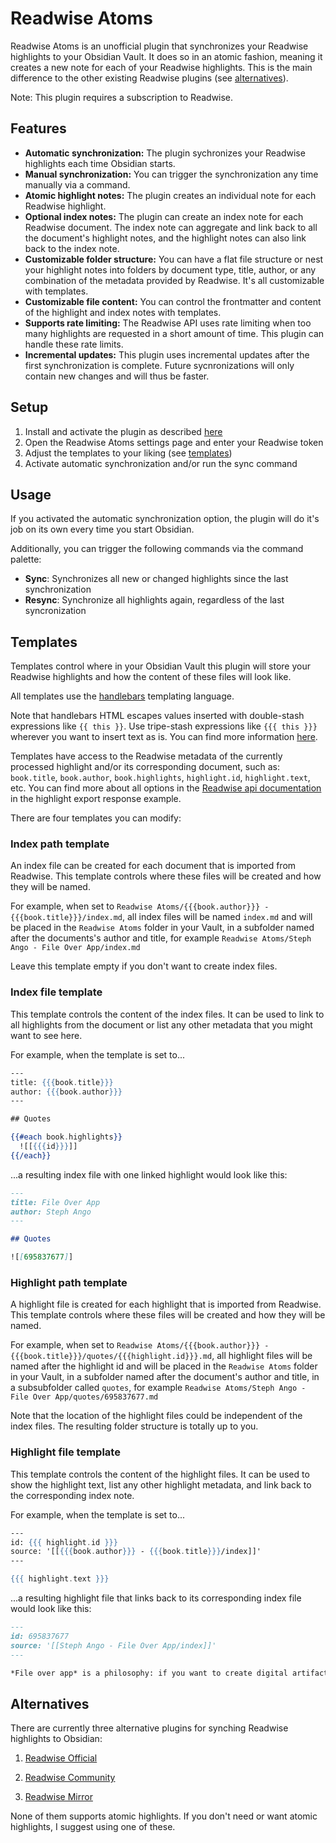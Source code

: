 # Readwise Atoms

Readwise Atoms is an unofficial plugin that synchronizes your Readwise highlights to your Obsidian Vault.
It does so in an atomic fashion, meaning it creates a new note for each of your Readwise highlights.
This is the main difference to the other existing Readwise plugins (see [alternatives](#alternatives)).

Note: This plugin requires a subscription to Readwise.

## Features

- **Automatic synchronization:** The plugin sychronizes your Readwise highlights each time Obsidian starts.
- **Manual synchronization:** You can trigger the synchronization any time manually via a command.
- **Atomic highlight notes:** The plugin creates an individual note for each Readwise highlight.
- **Optional index notes:** The plugin can create an index note for each Readwise document.
  The index note can aggregate and link back to all the document's highlight notes, and the highlight notes can also link back to the index note.
- **Customizable folder structure:** You can have a flat file structure or nest your highlight notes into folders by document type, title, author, or any combination of the metadata provided by Readwise.
  It's all customizable with templates.
- **Customizable file content:** You can control the frontmatter and content of the highlight and index notes with templates.
- **Supports rate limiting:** The Readwise API uses rate limiting when too many highlights are requested in a short amount of time.
  This plugin can handle these rate limits.
- **Incremental updates:** This plugin uses incremental updates after the first synchronization is complete.
  Future sycnronizations will only contain new changes and will thus be faster.

## Setup

1. Install and activate the plugin as described [here](https://help.obsidian.md/Extending+Obsidian/Community+plugins#Install+a+community+plugin)
2. Open the Readwise Atoms settings page and enter your Readwise token
3. Adjust the templates to your liking (see [templates](#templates))
4. Activate automatic synchronization and/or run the sync command

## Usage

If you activated the automatic synchronization option, the plugin will do it's job on its own every time you start Obsidian.

Additionally, you can trigger the following commands via the command palette:

- **Sync**: Synchronizes all new or changed highlights since the last synchronization
- **Resync**: Synchronize all highlights again, regardless of the last syncronization

## Templates

Templates control where in your Obsidian Vault this plugin will store your Readwise highlights and how the content of these files will look like.

All templates use the [handlebars](https://handlebarsjs.com/guide/#simple-expressions) templating language.

Note that handlebars HTML escapes values inserted with double-stash expressions like `{{ this }}`.
Use tripe-stash expressions like `{{{ this }}}` wherever you want to insert text as is.
You can find more information [here](https://handlebarsjs.com/guide/#html-escaping).

Templates have access to the Readwise metadata of the currently processed highlight and/or its corresponding document, such as: `book.title`, `book.author`, `book.highlights`, `highlight.id`, `highlight.text`, etc.
You can find more about all options in the [Readwise api documentation](https://readwise.io/api_deets) in the highlight export response example.

There are four templates you can modify:

### Index path template

An index file can be created for each document that is imported from Readwise.
This template controls where these files will be created and how they will be named.

For example, when set to `Readwise Atoms/{{{book.author}}} - {{{book.title}}}/index.md`, all index files will be named `index.md` and will be placed in the `Readwise Atoms` folder in your Vault, in a subfolder named after the documents's author and title, for example `Readwise Atoms/Steph Ango - File Over App/index.md`

Leave this template empty if you don't want to create index files.

### Index file template

This template controls the content of the index files.
It can be used to link to all highlights from the document or list any other metadata that you might want to see here.

For example, when the template is set to...

```handlebars
---
title: {{{book.title}}}
author: {{{book.author}}}
---

## Quotes

{{#each book.highlights}}
  ![[{{{id}}}]]
{{/each}}
```

...a resulting index file with one linked highlight would look like this:

```markdown
---
title: File Over App
author: Steph Ango
---

## Quotes

![[695837677]]

```

### Highlight path template

A highlight file is created for each highlight that is imported from Readwise.
This template controls where these files will be created and how they will be named.

For example, when set to `Readwise Atoms/{{{book.author}}} - {{{book.title}}}/quotes/{{{highlight.id}}}.md`, all highlight files will be named after the highlight id and will be placed in the `Readwise Atoms` folder in your Vault, in a subfolder named after the document's author and title, in a subsubfolder called `quotes`, for example `Readwise Atoms/Steph Ango - File Over App/quotes/695837677.md`

Note that the location of the highlight files could be independent of the index files.
The resulting folder structure is totally up to you.

### Highlight file template

This template controls the content of the highlight files.
It can be used to show the highlight text, list any other highlight metadata, and link back to the corresponding index note.

For example, when the template is set to...

```handlebars
---
id: {{{ highlight.id }}}
source: '[[{{{book.author}}} - {{{book.title}}}/index]]'
---

{{{ highlight.text }}}
```

...a resulting highlight file that links back to its corresponding index file would look like this:

```markdown
---
id: 695837677
source: '[[Steph Ango - File Over App/index]]'
---

*File over app* is a philosophy: if you want to create digital artifacts that last, they must be files you can control, in formats that are easy to retrieve and read. Use tools that give you this freedom
```

## Alternatives

There are currently three alternative plugins for synching Readwise highlights to Obsidian:

1. [Readwise Official](https://github.com/readwiseio/obsidian-readwise)

2. [Readwise Community](https://github.com/renehernandez/obsidian-readwise)

3. [Readwise Mirror](https://github.com/jsonMartin/readwise-mirror)

None of them supports atomic highlights. If you don't need or want atomic highlights, I suggest using one of these.
